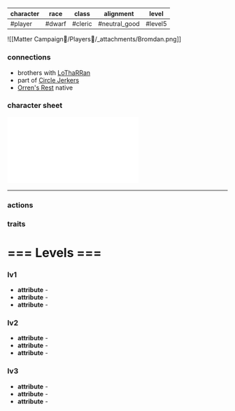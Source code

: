 | character | race   | class   | alignment       | level   |
| --------- | ------ | ------- | --------------- | ------- |
| #player   | #dwarf | #cleric | #neutral_good | #level5 |
![[Matter Campaign📁/Players👤/_attachments/Bromdan.png]]
### connections
- brothers with [LoThaRRan](LoThaRRan.md)
- part of [Circle Jerkers](../Clans⚔/Circle%20Jerkers.md)
- [Orren's Rest](../Locations📌/Orren's%20Rest.md) native

### character sheet
![Bromdan_Barr_-_LV_5](_attachments/Bromdan_Barr_-_LV_5.pdf)

---
### actions
### traits

# === Levels ===
### lv1
- **attribute** - 
- **attribute** - 
- **attribute** - 

### lv2
- **attribute** - 
- **attribute** - 
- **attribute** - 

### lv3
- **attribute** - 
- **attribute** - 
- **attribute** - 
